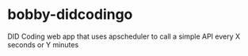 # bobby-didcodingo
DID Coding web app that uses apscheduler to call a simple API every X seconds or Y minutes
